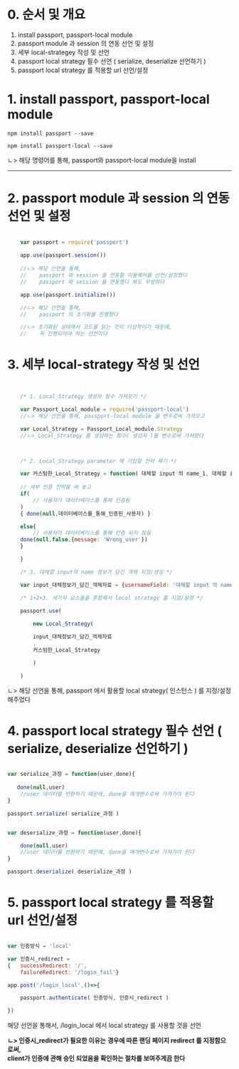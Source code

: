 # 0. 순서 및 개요   
   
1. install passport, passport-local module   
2. passport module 과 session 의 연동 선언 및 설정   
3. 세부 local-strategey 작성 및 선언   
4. passport local strategy 필수 선언 ( serialize, deserialize 선언하기 )   
5. passport local strategy 를 적용할 url 선언/설정   


# 1. install passport, passport-local module   
   
    npm install passport --save   
   
    npm install passport-local --save   
   
ㄴ> 해당 명령어를 통해, passport와 passport-local module을 install   
   
* * *
   
# 2. passport module 과 session 의 연동 선언 및 설정   

``` javascript
    
    var passport = require('passport')
    
    app.use(passport.session())
    
    //ㄴ> 해당 선언을 통해,
    //    passport 와 session 을 연동할 미들웨어를 선언/설정했다
    //    passport 와 session 을 연동했다 봐도 무방하다

    app.use(passport.initialize())

    //ㄴ> 해당 선언을 통해,
    //    passport 의 초기화를 진행했다

    //ㄴ> 초기화된 상태에서 코드를 읽는 것이 이상적이기 때문에,
    //    꼭 진행되어야 하는 선언이다


```   
   
# 3. 세부 local-strategy 작성 및 선언   
   
```javascript


    /* 1. Local_Strategy 생성자 함수 가져오기 */

    var Passport_Local_module = require('passport-local')
    //ㄴ> 해당 선언을 통해, passport-local module 을 변수로써 가져오고

    var Local_Strategy = Passport_Local_module.Strategy
    //ㄴ> Local_Strategy 를 생성하는 함수( 생성자 )를 변수로써 가져왔다   



    /* 2. Local_Strategy parameter 에 기입할 전략 짜기 */

    var 커스텀한_Local_Strategy = function( 대체할 input 의 name_1, 대체할 input의 name_2, done){
        
    // 세부 인증 전략을 써 놓고
    if(
        // 사용자가 데이터베이스를 통해 인증됨
    )
    { done(null,데이터베이스를_통해_인증된_사용자) }

    else{
        // 사용자가 데이터베이스를 통해 인증 되지 않음
    done(null,false,{message: 'Wrong_user'})
    }

    }

    /* 3. 대체할 input의 name 정보가 담긴 객체 지정/생성 */

    var input_대체정보가_담긴_객체자료 = {usernameField: '대체할 input 의 name_1', passwordField: '대체할 input의 name_2'}

    /* 1+2+3. 세가지 요소들을 혼합해서 local strategy 를 지정/설정 */

    passport.use(
        
        new Local_Strategy(

        input_대체정보가_담긴_객체자료
        ,
        커스텀한_Local_Strategy

        )

    )
```
ㄴ> 해당 선언을 통해, passport 에서 활용할 local strategy( 인스턴스 ) 를 지정/설정해주었다   

# 4. passport local strategy 필수 선언 ( serialize, deserialize 선언하기 )   
   
```javascript

var serialize_과정 = function(user,done){
   
   done(null,user)
    //user 데이터를 반환하기 때문에, done을 매개변수로써 가져가야 된다
}

passport.serialize( serialize_과정 )


var deserialize_과정 = function(user,done){

    done(null,user)
    //user 데이터를 반환하기 때문에, done을 매개변수로써 가져가야 된다
}

passport.deserialize( deserialize_과정 )

```

# 5. passport local strategy 를 적용할 url 선언/설정   
   
```javascript

var 인증방식 = 'local'

var 인증시_redirect = 
{   successRedirect: '/',
    failureRedirect: '/login_fail'}

app.post('/login_local',()=>{

    passport.authenticate( 인증방식, 인증시_redirect )

})
```   
해당 선언을 통해서, /login_local 에서 local strategy 를 사용할 것을 선언

**ㄴ> 인증시_redirect가 필요한 이유는**
**경우에 따른 랜딩 페이지 redirect 를 지정함으로써,**   
**client가 인증에 관해 승인 되었음을 확인하는 절차를 보여주게끔 한다** 